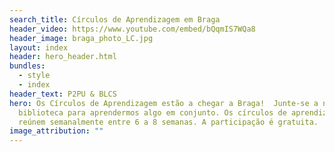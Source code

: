 ```yaml
---
search_title: Círculos de Aprendizagem em Braga
header_video: https://www.youtube.com/embed/bQqmIS7WQa8
header_image: braga_photo_LC.jpg
layout: index
header: hero_header.html
bundles:
  - style
  - index
header_text: P2PU & BLCS
hero: Os Círculos de Aprendizagem estão a chegar a Braga!  Junte-se a nós na
  biblioteca para aprendermos algo em conjunto. Os círculos de aprendizagem
  reúnem semanalmente entre 6 a 8 semanas. A participação é gratuita.
image_attribution: ""
---
```

